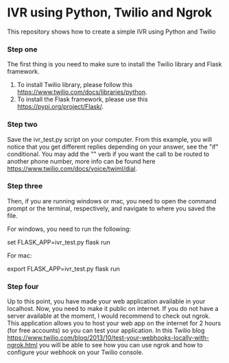 # IVR using Python, Twilio and Ngrok
This repository shows how to create a simple IVR using Python and Twilio

### Step one

The first thing is you need to make sure to install the Twilio library and Flask framework.

1. To install Twilio library, please follow this https://www.twilio.com/docs/libraries/python.
2. To install the Flask framework, please use this https://pypi.org/project/Flask/.

### Step two

Save the ivr_test.py script on your computer. From this example, you will notice that you get different replies depending on your answer, see the "if" conditional. You may add the "<Dial>" verb if you want the call to be routed to another phone number, more info can be found here https://www.twilio.com/docs/voice/twiml/dial.

### Step three

Then, if you are running windows or mac, you need to open the command prompt or the terminal, respectively, and navigate to where you saved the file. 

For windows, you need to run the following:

set FLASK_APP=ivr_test.py
flask run

For mac:

export FLASK_APP=ivr_test.py
flask run

### Step four
  
Up to this point, you have made your web application available in your localhost. Now, you need to make it public on internet. If you do not have a server available at the moment, I would recommend to check out ngrok. This application allows you to host your web app on the internet for 2 hours (for free accounts) so you can test your application. In this Twilio blog https://www.twilio.com/blog/2013/10/test-your-webhooks-locally-with-ngrok.html you will be able to see how you can use ngrok and how to configure your webhook on your Twilio console.
